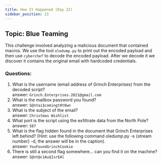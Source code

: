 ```yaml
---
title: How It Happened (Day 22)
sidebar_position: 23
---
```

## Topic: Blue Teaming
This challenge involved analyzing a malicious document that contained macros. We use the tool `oledump.py` to print out the encoded payload and then use `cyberchef` to decode the encoded payload. After we decode it we discover it contains the original email with hardcoded credentials. 

### Questions:
1. What is the username (email address of Grinch Enterprises) from the decoded script?  
answer: `Grinch.Enterprises.2021@gmail.com`   
2. What is the mailbox password you found?  
answer: `S@ntai$comingt0t0wn`   
3. What is the subject of the email?  
answer: `Christmas Wishlist`   
4. What port is the script using the exfiltrate data from the North Pole?  
answer: `587`   
5. What is the flag hidden found in the document that Grinch Enterprises left behind? (Hint: use the following command oledump.py -s {stream number} -d, the answer will be in the caption).  
answer: `YouFoundGrinchCookie`   
6. There is still a second flag somewhere... can you find it on the machine?   
answer: `S@nt@c1Au$IsrEAl`   